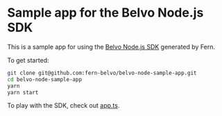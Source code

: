 # Sample app for the Belvo Node.js SDK

This is a sample app for using the [Belvo Node.js SDK](https://github.com/fern-belvo/belvo-node) generated by Fern.

To get started:

```bash
git clone git@github.com:fern-belvo/belvo-node-sample-app.git
cd belvo-node-sample-app
yarn
yarn start
```

To play with the SDK, check out [app.ts](app.ts).
